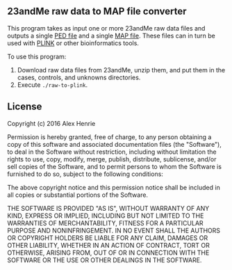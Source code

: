 ## 23andMe raw data to MAP file converter

This program takes as input one or more 23andMe raw data files and outputs a
single [PED file](http://pngu.mgh.harvard.edu/~purcell/plink/data.shtml#map) and
a single [MAP file](http://pngu.mgh.harvard.edu/~purcell/plink/data.shtml#map).
These files can in turn be used with
[PLINK](http://pngu.mgh.harvard.edu/~purcell/plink/) or other bioinformatics
tools.

To use this program:

1. Download raw data files from 23andMe, unzip them, and put them in the cases,
   controls, and unknowns directories.
2. Execute `./raw-to-plink`.

## License

Copyright (c) 2016 Alex Henrie

Permission is hereby granted, free of charge, to any person obtaining a copy of
this software and associated documentation files (the "Software"), to deal in
the Software without restriction, including without limitation the rights to
use, copy, modify, merge, publish, distribute, sublicense, and/or sell copies of
the Software, and to permit persons to whom the Software is furnished to do so,
subject to the following conditions:

The above copyright notice and this permission notice shall be included in all
copies or substantial portions of the Software.

THE SOFTWARE IS PROVIDED "AS IS", WITHOUT WARRANTY OF ANY KIND, EXPRESS OR
IMPLIED, INCLUDING BUT NOT LIMITED TO THE WARRANTIES OF MERCHANTABILITY, FITNESS
FOR A PARTICULAR PURPOSE AND NONINFRINGEMENT. IN NO EVENT SHALL THE AUTHORS OR
COPYRIGHT HOLDERS BE LIABLE FOR ANY CLAIM, DAMAGES OR OTHER LIABILITY, WHETHER
IN AN ACTION OF CONTRACT, TORT OR OTHERWISE, ARISING FROM, OUT OF OR IN
CONNECTION WITH THE SOFTWARE OR THE USE OR OTHER DEALINGS IN THE SOFTWARE.
